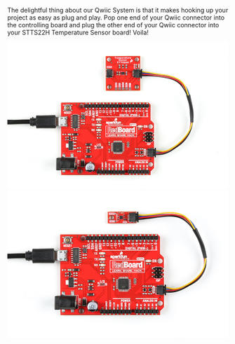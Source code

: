The delightful thing about our Qwiic System is that it makes hooking up your project as easy as plug and play. Pop one end of your Qwiic connector into the controlling board and plug the other end of your Qwiic connector into your STTS22H Temperature Sensor board! Voila!

<div class="center-block text-center"><a href="../assets/imgs/21262-Temperature_Sensor-STTS22H-BasicHookup.jpg"><img src="../assets/imgs/21262-Temperature_Sensor-STTS22H-BasicHookup.jpg" alt="Qwiic cable connects the two boards together"></a></div>


<div class="center-block text-center"><a href="../assets/imgs/21273-Micro_Temperature_Sensor-STTS22H-BasicHookup.jpg"><img src="../assets/imgs/21273-Micro_Temperature_Sensor-STTS22H-BasicHookup.jpg" alt="Qwiic cable connects the two boards together"></a></div>

